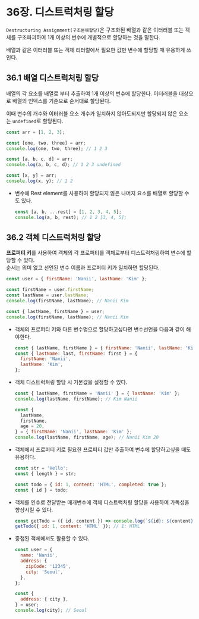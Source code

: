 # 36장. 디스트럭처링 할당

`Destructuring Assignment(구조분해할당)`은 구조화된 배열과 같은 이터러블 또는 객체를 구조파괴하여 1개 이상의 변수에 개별적으로 할당하는 것을 말한다.

배열과 같은 이터러블 또는 객체 리터럴에서 필요한 값만 변수에 할당할 때 유용하게 쓰인다.

## 36.1 배열 디스트럭처링 할당

배열의 각 요소를 배열로 부터 추출하여 1개 이상의 변수에 할당한다. 이터러블을 대상으로 배열의 인덱스를 기준으로 순서대로 할당된다.

이때 변수의 개수와 이터러블 요소 개수가 일치하지 않아도되지만 할당되지 않은 요소는 `undefined`로 할당된다.


```js
const arr = [1, 2, 3];

const [one, two, three] = arr;
console.log(one, two, three); // 1 2 3

const [a, b, c, d] = arr;
console.log(a, b, c, d); // 1 2 3 undefined

const [x, y] = arr;
console.log(x, y); // 1 2
```

- 변수에 Rest element를 사용하여 할당되지 않은 나머지 요소를 배열로 할당할 수도 있다.
  ```js
  const [a, b, ...rest] = [1, 2, 3, 4, 5];
  console.log(a, b, rest); // 1 2 [3, 4, 5];
  ```

## 36.2 객체 디스트럭처링 할당

**프로퍼티 키**를 사용하여 객체의 각 프로퍼티를 객체로부터 디스트럭처링하여 변수에 할당할 수 있다.  
순서는 의미 없고 선언된 변수 이름과 프로퍼티 키가 일치하면 할당된다.

```js
const user = { firstName: 'Nanii', lastName: 'Kim' };

const firstName = user.firstName;
const lastName = user.lastName;
console.log(firstName, lastName); // Nanii Kim

const { lastName, firstName } = user;
console.log(firstName, lastName); // Nanii Kim
```

- 객체의 프로퍼티 키와 다른 변수명으로 할당하고싶다면 변수선언을 다음과 같이 해야한다.

  ```js
  const { lastName, firstName } = { firstName: 'Nanii', lastName: 'Kim' };
  const { lastName: last, firstName: first } = {
    firstName: 'Nanii',
    lastName: 'Kim',
  };
  ```

- 객체 디스트럭처링 할당 시 기본값을 설정할 수 있다.

  ```js
  const { lastName, firstName = 'Nanii' } = { lastName: 'Kim' };
  console.log(lastName, firstName); // Kim Nanii
  ```

  ```js
  const {
    lastName,
    firstName,
    age = 20,
  } = { firstName: 'Nanii', lastName: 'Kim' };
  console.log(lastName, firstName, age); // Nanii Kim 20
  ```

- 객체에서 프로퍼티 키로 필요한 프로퍼티 값만 추출하여 변수에 할당하고싶을 때도 유용하다.

  ```js
  const str = 'Hello';
  const { length } = str;
  ```

  ```js
  const todo = { id: 1, content: 'HTML', completed: true };
  const { id } = todo;
  ```

- 객체를 인수로 전달받는 매개변수에 객체 디스트럭처링 할당을 사용하여 가독성을 향상시킬 수 있다.

  ```js
  const getTodo = ({ id, content }) => console.log(`${id}: ${content}`);
  getTodo({ id: 1, content: 'HTML' }); // 1: HTML
  ```

- 중첩된 객체에서도 활용할 수 있다.

  ```js
  const user = {
    name: 'Nanii',
    address: {
      zipCode: '12345',
      city: 'Seoul',
    },
  };

  const {
    address: { city },
  } = user;
  console.log(city); // Seoul
  ```
